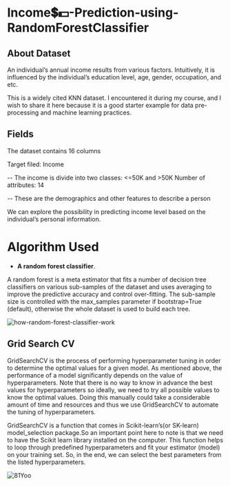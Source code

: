 # Income💲💵-Prediction-using-RandomForestClassifier

## About Dataset

An individual’s annual income results from various factors. Intuitively, it is influenced by the individual’s education level, age, gender, occupation, and etc.

This is a widely cited KNN dataset. I encountered it during my course, and I wish to share it here because it is a good starter example for data pre-processing and machine learning practices.

## Fields
The dataset contains 16 columns

Target filed: Income

-- The income is divide into two classes: <=50K and >50K
Number of attributes: 14

-- These are the demographics and other features to describe a person

We can explore the possibility in predicting income level based on the individual’s personal information.

# Algorithm Used

- **A random forest classifier**.

A random forest is a meta estimator that fits a number of decision tree classifiers on various sub-samples of the dataset and uses averaging to improve the predictive accuracy and control over-fitting. The sub-sample size is controlled with the max_samples parameter if bootstrap=True (default), otherwise the whole dataset is used to build each tree.

![how-random-forest-classifier-work](https://github.com/HiteshRam666/Income-Prediction-using-RandomForestClassifier/assets/116026459/6efa20b1-ab5e-4584-b681-df370ad2f839)

## Grid Search CV

GridSearchCV is the process of performing hyperparameter tuning in order to determine the optimal values for a given model. As mentioned above, the performance of a model significantly depends on the value of hyperparameters. Note that there is no way to know in advance the best values for hyperparameters so ideally, we need to try all possible values to know the optimal values. Doing this manually could take a considerable amount of time and resources and thus we use GridSearchCV to automate the tuning of hyperparameters.

GridSearchCV is a function that comes in Scikit-learn’s(or SK-learn) model_selection package.So an important point here to note is that we need to have the Scikit learn library installed on the computer. This function helps to loop through predefined hyperparameters and fit your estimator (model) on your training set. So, in the end, we can select the best parameters from the listed hyperparameters.

![81Yoo](https://github.com/HiteshRam666/Income-Prediction-using-RandomForestClassifier/assets/116026459/bfe13827-5704-4f49-a6a0-2eed5f7dd17b)
